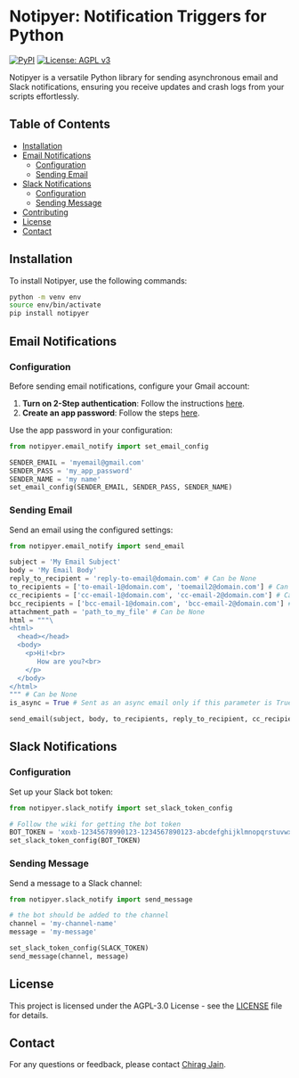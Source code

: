 # Notipyer: Notification Triggers for Python

[![PyPI](https://img.shields.io/pypi/v/notipyer)](https://pypi.org/project/notipyer/)
[![License: AGPL v3](https://img.shields.io/github/license/chirag-jn/notipyer)](https://www.gnu.org/licenses/agpl-3.0)

Notipyer is a versatile Python library for sending asynchronous email and Slack notifications, ensuring you receive updates and crash logs from your scripts effortlessly.

## Table of Contents
- [Installation](#installation)
- [Email Notifications](#email-notifications)
  - [Configuration](#configuration)
  - [Sending Email](#sending-email)
- [Slack Notifications](#slack-notifications)
  - [Configuration](#configuration-1)
  - [Sending Message](#sending-message)
- [Contributing](#contributing)
- [License](#license)
- [Contact](#contact)

## Installation

To install Notipyer, use the following commands:

```bash
python -m venv env
source env/bin/activate
pip install notipyer
```

## Email Notifications

### Configuration

Before sending email notifications, configure your Gmail account:

1. **Turn on 2-Step authentication**: Follow the instructions [here](https://support.google.com/accounts/answer/185839).
2. **Create an app password**: Follow the steps [here](https://support.google.com/accounts/answer/185833).

Use the app password in your configuration:

```python
from notipyer.email_notify import set_email_config

SENDER_EMAIL = 'myemail@gmail.com'
SENDER_PASS = 'my_app_password'
SENDER_NAME = 'my name'
set_email_config(SENDER_EMAIL, SENDER_PASS, SENDER_NAME)
```

### Sending Email

Send an email using the configured settings:

```python
from notipyer.email_notify import send_email

subject = 'My Email Subject'
body = 'My Email Body'
reply_to_recipient = 'reply-to-email@domain.com' # Can be None
to_recipients = ['to-email-1@domain.com', 'toemail2@domain.com'] # Can be None
cc_recipients = ['cc-email-1@domain.com', 'cc-email-2@domain.com'] # Can be None
bcc_recipients = ['bcc-email-1@domain.com', 'bcc-email-2@domain.com'] # Can be None
attachment_path = 'path_to_my_file' # Can be None
html = """\
<html>
  <head></head>
  <body>
    <p>Hi!<br>
       How are you?<br>
    </p>
  </body>
</html>
""" # Can be None
is_async = True # Sent as an async email only if this parameter is True

send_email(subject, body, to_recipients, reply_to_recipient, cc_recipients, bcc_recipients, attachment_path, html_text, is_async)
```

## Slack Notifications

### Configuration

Set up your Slack bot token:

```python
from notipyer.slack_notify import set_slack_token_config

# Follow the wiki for getting the bot token
BOT_TOKEN = 'xoxb-12345678990123-1234567890123-abcdefghijklmnopqrstuvwx' 
set_slack_token_config(BOT_TOKEN)
```

### Sending Message

Send a message to a Slack channel:

```python
from notipyer.slack_notify import send_message

# the bot should be added to the channel
channel = 'my-channel-name'
message = 'my-message'

set_slack_token_config(SLACK_TOKEN)
send_message(channel, message)
```

## License

This project is licensed under the AGPL-3.0 License - see the [LICENSE](LICENSE) file for details.

## Contact

For any questions or feedback, please contact [Chirag Jain](https://github.com/chirag-jn).